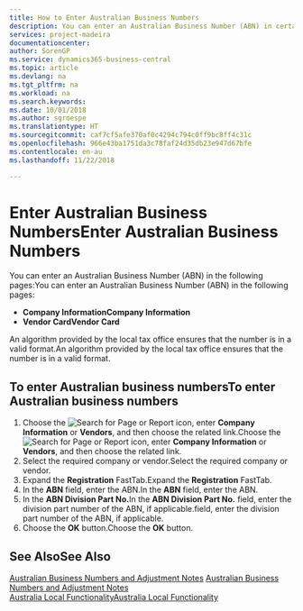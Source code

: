 ```yaml
---
title: How to Enter Australian Business Numbers
description: You can enter an Australian Business Number (ABN) in certain pages.
services: project-madeira
documentationcenter: 
author: SorenGP
ms.service: dynamics365-business-central
ms.topic: article
ms.devlang: na
ms.tgt_pltfrm: na
ms.workload: na
ms.search.keywords: 
ms.date: 10/01/2018
ms.author: sgroespe
ms.translationtype: HT
ms.sourcegitcommit: caf7cf5afe370af0c4294c794c0ff9bc8ff4c31c
ms.openlocfilehash: 966e43ba1751da3c78faf24d35db23e947d67bfe
ms.contentlocale: en-au
ms.lasthandoff: 11/22/2018

---
```

# <a name="enter-australian-business-numbers"></a><span data-ttu-id="e1999-103">Enter Australian Business Numbers</span><span class="sxs-lookup"><span data-stu-id="e1999-103">Enter Australian Business Numbers</span></span>
<span data-ttu-id="e1999-104">You can enter an Australian Business Number (ABN) in the following pages:</span><span class="sxs-lookup"><span data-stu-id="e1999-104">You can enter an Australian Business Number (ABN) in the following pages:</span></span>  

- <span data-ttu-id="e1999-105">**Company Information**</span><span class="sxs-lookup"><span data-stu-id="e1999-105">**Company Information**</span></span>  
- <span data-ttu-id="e1999-106">**Vendor Card**</span><span class="sxs-lookup"><span data-stu-id="e1999-106">**Vendor Card**</span></span>  

<span data-ttu-id="e1999-107">An algorithm provided by the local tax office ensures that the number is in a valid format.</span><span class="sxs-lookup"><span data-stu-id="e1999-107">An algorithm provided by the local tax office ensures that the number is in a valid format.</span></span>  

## <a name="to-enter-australian-business-numbers"></a><span data-ttu-id="e1999-108">To enter Australian business numbers</span><span class="sxs-lookup"><span data-stu-id="e1999-108">To enter Australian business numbers</span></span>  

1.  <span data-ttu-id="e1999-109">Choose the ![Search for Page or Report](../../media/ui-search/search_small.png "Search for Page or Report icon") icon, enter **Company Information** or **Vendors**, and then choose the related link.</span><span class="sxs-lookup"><span data-stu-id="e1999-109">Choose the ![Search for Page or Report](../../media/ui-search/search_small.png "Search for Page or Report icon") icon, enter **Company Information** or **Vendors**, and then choose the related link.</span></span>  
2.  <span data-ttu-id="e1999-110">Select the required company or vendor.</span><span class="sxs-lookup"><span data-stu-id="e1999-110">Select the required company or vendor.</span></span>  
3.  <span data-ttu-id="e1999-111">Expand the **Registration** FastTab.</span><span class="sxs-lookup"><span data-stu-id="e1999-111">Expand the **Registration** FastTab.</span></span>  
4.  <span data-ttu-id="e1999-112">In the **ABN** field, enter the ABN.</span><span class="sxs-lookup"><span data-stu-id="e1999-112">In the **ABN** field, enter the ABN.</span></span>  
5.  <span data-ttu-id="e1999-113">In the **ABN Division Part No.**</span><span class="sxs-lookup"><span data-stu-id="e1999-113">In the **ABN Division Part No.**</span></span> <span data-ttu-id="e1999-114">field, enter the division part number of the ABN, if applicable.</span><span class="sxs-lookup"><span data-stu-id="e1999-114">field, enter the division part number of the ABN, if applicable.</span></span>  
6.  <span data-ttu-id="e1999-115">Choose the **OK** button.</span><span class="sxs-lookup"><span data-stu-id="e1999-115">Choose the **OK** button.</span></span>  

## <a name="see-also"></a><span data-ttu-id="e1999-116">See Also</span><span class="sxs-lookup"><span data-stu-id="e1999-116">See Also</span></span>  
 <span data-ttu-id="e1999-117">[Australian Business Numbers and Adjustment Notes](australian-business-numbers-and-adjustment-notes.md) </span><span class="sxs-lookup"><span data-stu-id="e1999-117">[Australian Business Numbers and Adjustment Notes](australian-business-numbers-and-adjustment-notes.md) </span></span>  
 [<span data-ttu-id="e1999-118">Australia Local Functionality</span><span class="sxs-lookup"><span data-stu-id="e1999-118">Australia Local Functionality</span></span>](australia-local-functionality.md)

